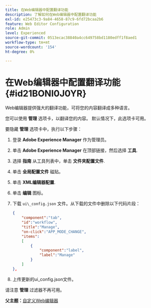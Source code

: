 ```yaml
---
title: 在Web编辑器中配置翻译功能
description: 了解如何在Web编辑器中配置翻译功能
exl-id: e25473c3-9a84-4658-87c9-6fd72bcaa2b6
feature: Web Editor Configuration
role: Admin
level: Experienced
source-git-commit: 0513ecac38840a4cc649758bd1180edff1f8aed1
workflow-type: tm+mt
source-wordcount: '154'
ht-degree: 0%

---
```


# 在Web编辑器中配置翻译功能 {#id21BONI0J0YR}

Web编辑器提供强大的翻译功能，可将您的内容翻译成多种语言。

您可以使用 **管理** 选项卡，以翻译您的内容。 默认情况下，此选项卡可用。

要隐藏 **管理** 选项卡中，执行以下步骤：

1. 登录 **Adobe Experience Manager** 作为管理员。
1. 单击 **Adobe Experience Manager** 在顶部链接，然后选择 **工具**.
1. 选择 **指南** 从工具列表中，单击 **文件夹配置文件**.
1. 单击 **全局配置文件** 磁贴。
1. 单击 **XML编辑器配置**.
1. 单击 **编辑** 图标。
1. 下载 `ui\_config.json` 文件。从下载的文件中删除以下代码片段：

   ```json
   {
       "component":"tab",
       "id":"workflow",
       "title":"Manage",
       "on-click":"APP_MODE_CHANGE",
       "items":
       [
           {
               "component":"label",
               "label":"Manage"
           }
       ]
   },
   ```

1. 上传更新的ui\_config.json文件。

请注意 **管理** 过滤器不再可用。

**父主题：**[&#x200B;自定义Web编辑器](conf-web-editor.md)
